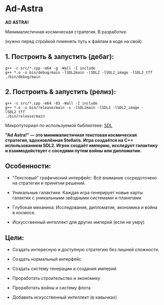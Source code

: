 # Ad-Astra

__AD ASTRA!__

Минималистичная космическая стратегия. В разработке.

(нужно перед стройкой поменять путь к файлам в коде на свой)
## 1. Построить & запустить (дебаг):

```shell
g++ -c src/*.cpp -m64 -g -Wall -I include
g++ *.o -o bin/debug/main -lSDL2main -lSDL2 -lSDL2_image -lSDL2_tff
./bin/debug/main
```

## 2. Построить & запустить (релиз):

```shell
g++ -c src/*.cpp -m64 -03 -Wall -I include
g++ *.o -o bin/release/main -s -lSDL2main -lSDL2 -lSDL2_image -lSDL2_tff
./bin/release/main
```

Микротуториал по используемой библиотеке: [SDL](https://wiki.libsdl.org/SDL2/FrontPage)

__"Ad Astra!" — это минималистичная текстовая космическая стратегия, вдохновлённая Stellaris. Игра создаётся на C++ использованием SDL2. Игрок создаёт империю, исследует галактику и взаимодействует с соседями путем войны или дипломатии.__

## Особенности:

- "Текстовый" графический интерфейс: Всё внимание сосредоточено на стратегии и принятии решений.

- Уникальные галактики: Каждая игра генерирует новые карты галактик с уникальными звёздными системами и планетами

- Глубокая механика: Исследования, дипломатия, экономика и война в космосе.

- Искусственный интеллект для других империй (если не умру)

## Цели:

- Создать интересную и доступную стратегию без лишней сложности.

- Создать нормальный интерфейс

- Создать систему генерации и создания империй

- Проработать строительство и экономику

- Проработать войны и систему флота

- Добавить искусственный интеллект (в кавычках)
